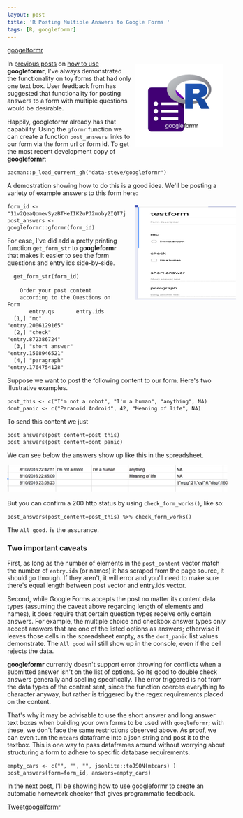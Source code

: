 ```yaml
---
layout: post
title: 'R Posting Multiple Answers to Google Forms '
tags: [R, googleformr]
---
```


<a class="github-button" href="https://github.com/data-steve/googelformr" data-icon="octicon-star" data-style="mega">googelformr</a>

<div style="float:right; margin:10px;">
 <img src="/images/googleformr_logo.png" width="200">
</div>

In [previous posts](/googleformr-5min-howto) on [how to use](feedbackr-for-user-feedback) **googleformr**, I've always demonstrated the functionality on toy forms that had only one text box. User feedback from has suggested that functionality for posting answers to a form with multiple questions would be desirable. 

Happily, googleformr already has that capability. Using the `gformr` function we can create a function `post_answers` links to our form via the form url or form id. To get the most recent development copy of **googleformr**:

    pacman::p_load_current_gh("data-steve/googleformr")

A demostration showing how to do this is a good idea. We'll be posting a variety of example answers to this form here:

<div style="float:right;margin:5px -20px 5px 20px; max-width: 232px; max-height: 217px; ">

<img src="/images/testform_form.png"   width="232" height="217">

</div>


    form_id <- "11v2QeaQomevSyzBTHeIIK2uPJ2moby2IQT7jbk7UhgQ"
    post_answers <- googleformr::gformr(form_id)

For ease, I've did add a pretty printing function `get_form_str` to **googleformr** that makes it easier to see the form questions and entry ids side-by-side.


      get_form_str(form_id)
      
      	Order your post content
      	according to the Questions on Form
           entry.qs       entry.ids         
      [1,] "mc"           "entry.2006129165"
      [2,] "check"        "entry.872386724" 
      [3,] "short answer" "entry.1508946521"
      [4,] "paragraph"    "entry.1764754128"


Suppose we want to post the following content to our form. Here's two illustrative examples. 

    post_this <- c("I'm not a robot", "I'm a human", "anything", NA)
    dont_panic <- c("Paranoid Android", 42, "Meaning of life", NA)

To send this content we just 

    post_answers(post_content=post_this)
    post_answers(post_content=dont_panic)

We can see below the answers show up like this in the spreadsheet. 

![](/images/testform_entries.png)

But you can confirm a 200 http status by using `check_form_works()`, like so:

    post_answers(post_content=post_this) %>% check_form_works()

The `All good.` is the assurance.

### Two important caveats 

First, as long as the number of elements in the `post_content` vector match the number of `entry.ids` (or names) it has scraped from the page source, it should go through. If they aren't, it will error and you'll need to make sure there's equal length between post vector and entry.ids vector. 

Second, while Google Forms accepts the post no matter its content data types (assuming the caveat above regarding length of elements and names), it does require that certain question types receive only certain answers. For example, the multiple choice and checkbox answer types only accept answers that are one of the listed options as answers; otherwise it leaves those cells in the spreadsheet empty, as the `dont_panic` list values demonstrate. The `All good` will still show up in the console, even if the cell rejects the data. 

**googleformr** currently doesn't support error throwing for conflicts when a submitted answer isn't on the list of options. So its good to double check answers generally and spelling specifically. The error triggered is not from the data types of the content sent, since the function coerces everything to character anyway, but rather is triggered by the regex requirements placed on the content.

That's why it may be advisable to use the short answer and long answer text boxes when building your own forms to be used with `googleformr`; with these, we don't face the same restrictions observed above. As proof, we can even turn the `mtcars` dataframe into a json string and post it to the textbox. This is one way to pass dataframes around without worrying about structuring a form to adhere to specific database requirements.

    empty_cars <- c("", "", "", jsonlite::toJSON(mtcars) )
    post_answers(form=form_id, answers=empty_cars)
          
In the next post, I'll be showing how to use googleformr to create an automatic homework checker that gives programmatic feedback. 

<a href="https://twitter.com/share" class="twitter-share-button" data-via="data_steve" data-size="large" data-hashtags="rstats,gapi,datascience" data-dnt="true">Tweet</a><a class="github-button" href="https://github.com/data-steve/googelformr" data-icon="octicon-star" data-style="mega">googelformr</a>
